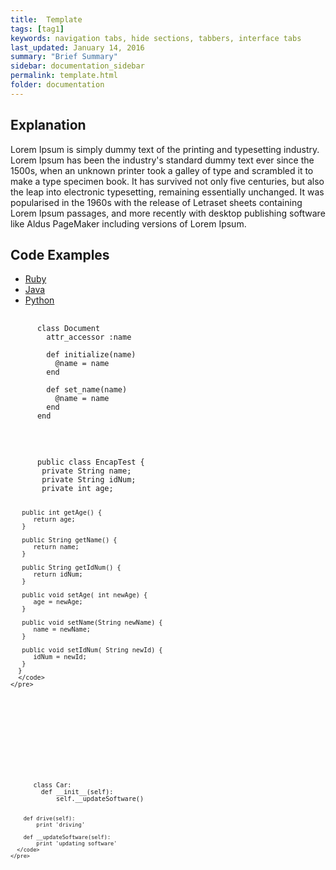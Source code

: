 ```yaml
---
title:  Template
tags: [tag1]
keywords: navigation tabs, hide sections, tabbers, interface tabs
last_updated: January 14, 2016
summary: "Brief Summary"
sidebar: documentation_sidebar
permalink: template.html
folder: documentation
---
```



## Explanation

Lorem Ipsum is simply dummy text of the printing and typesetting industry. Lorem Ipsum has been the industry's standard dummy text ever since the 1500s, when an unknown printer took a galley of type and scrambled it to make a type specimen book. It has survived not only five centuries, but also the leap into electronic typesetting, remaining essentially unchanged. It was popularised in the 1960s with the release of Letraset sheets containing Lorem Ipsum passages, and more recently with desktop publishing software like Aldus PageMaker including versions of Lorem Ipsum.


## Code Examples

<ul id="profileTabs" class="nav nav-tabs">
    <li class="active"><a class="noCrossRef" href="#profile" data-toggle="tab">Ruby</a></li>
    <li><a class="noCrossRef" href="#java" data-toggle="tab">Java</a></li>
    <li><a class="noCrossRef" href="#python" data-toggle="tab">Python</a></li>
</ul>
  <div class="tab-content">
<div role="tabpanel" class="tab-pane active" id="ruby" markdown="1">

  <pre>
    <code>
      class Document
        attr_accessor :name

        def initialize(name)
          @name = name
        end

        def set_name(name)
          @name = name
        end
      end
    </code>
  </pre>
</div>

  <div role="tabpanel" class="tab-pane" id="java">
    <pre>
      <code>
      public class EncapTest {
       private String name;
       private String idNum;
       private int age;

       public int getAge() {
          return age;
       }

       public String getName() {
          return name;
       }

       public String getIdNum() {
          return idNum;
       }

       public void setAge( int newAge) {
          age = newAge;
       }

       public void setName(String newName) {
          name = newName;
       }

       public void setIdNum( String newId) {
          idNum = newId;
       }
      }
      </code>
    </pre>
  </div>

  <div role="tabpanel" class="tab-pane" id="python">
    <pre>
      <code>
      class Car:
        def __init__(self):
            self.__updateSoftware()

        def drive(self):
            print 'driving'

        def __updateSoftware(self):
            print 'updating software'
      </code>
    </pre>
  </div>
</div>
